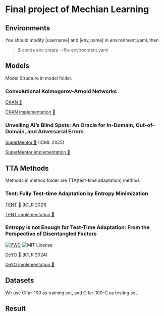# Final project of Mechian Learning

## Environments  

You should modify [username] and [env_name] in environment.yaml, then  
> $ conda env create --file environment.yaml



## Models
Model Structure in model folder.

### Convolutional Kolmogorov-Arnold Networks

[CKAN 🔗](https://arxiv.org/abs/2406.13155)

[CKAN implementation 🔗](https://github.com/AntonioTepsich/Convolutional-KANs)

### Unveiling AI’s Blind Spots: An Oracle for In-Domain, Out-of-Domain, and Adversarial Errors

[SuperMentor 🔗](https://arxiv.org/abs/2410.02384) (ICML 2025)

[SuperMentor implementation 🔗](https://github.com/ZhangLab-DeepNeuroCogLab/UnveilAIBlindSpot/tree/main)



## TTA Methods
Methods in method folder are TTA(test-time adaptation) method.

### Tent: Fully Test-time Adaptation by Entropy Minimization
[TENT 🔗](https://arxiv.org/abs/2006.10726) (ICLR 2021) 

[TENT implementation 🔗](https://github.com/DequanWang/tent)

### Entropy is not Enough for Test-Time Adaptation: From the Perspective of Disentangled Factors
[![PWC](https://img.shields.io/endpoint.svg?url=https://paperswithcode.com/badge/entropy-is-not-enough-for-test-time/test-time-adaptation-on-imagenet-c)](https://paperswithcode.com/sota/test-time-adaptation-on-imagenet-c?p=entropy-is-not-enough-for-test-time)
![MIT License](https://img.shields.io/badge/license-MIT-blue.svg)  

[DeYO 🔗](https://openreview.net/forum?id=9w3iw8wDuE) (ICLR 2024)

[DeYO implementation 🔗](https://github.com/Jhyun17/DeYO/)


## Datasets
We use Cifar-100 as training set, and Cifar-100-C as testing set.

## Result
